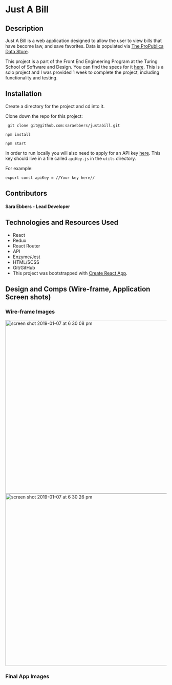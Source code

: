 # Just A Bill 

## Description
Just A Bill is a web application designed to allow the user to view bills that have become law, and save favorites.   Data is populated via [The ProPublica Data Store](https://projects.propublica.org/api-docs/congress-api/bills/#get-recent-bills-by-a-specific-subject). 

This project is a part of the Front End Engineering Program at the Turing School of Software and Design. You can find the specs for it [here](http://frontend.turing.io/projects/binary-challenge.html).  This is a solo project and I was provided 1 week to complete the project, including functionality and testing.  

## Installation
Create a directory for the project and cd into it.

Clone down the repo for this project:

``` git clone git@github.com:saraebbers/justabill.git```

```npm install```

```npm start```

In order to run locally you will also need to apply for an API key [here](https://projects.propublica.org/api-docs/congress-api/). This key should live in a file called `apiKey.js` in the `utils` directory.

For example:
```
export const apiKey = //Your key here//
```

## Contributors 
#### Sara Ebbers - Lead Developer

## Technologies and Resources Used
  - React
  - Redux
  - React Router
  - API
  - Enzyme/Jest
  - HTML/SCSS
  - Git/GitHub
  - This project was bootstrapped with [Create React App](https://github.com/facebook/create-react-app).

## Design and Comps (Wire-frame, Application Screen shots)
### Wire-frame Images
<img width="542" alt="screen shot 2019-01-07 at 6 30 08 pm" src="https://user-images.githubusercontent.com/39168394/50804266-764cdd80-12aa-11e9-978d-d12731ac4fcc.png">
<img width="538" alt="screen shot 2019-01-07 at 6 30 26 pm" src="https://user-images.githubusercontent.com/39168394/50804271-7a78fb00-12aa-11e9-980b-434d48e47563.png">

### Final App Images


